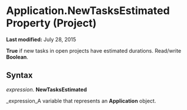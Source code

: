 
# Application.NewTasksEstimated Property (Project)

 **Last modified:** July 28, 2015

 **True** if new tasks in open projects have estimated durations. Read/write **Boolean**.

## Syntax

 _expression_. **NewTasksEstimated**

 _expression_A variable that represents an  **Application** object.

